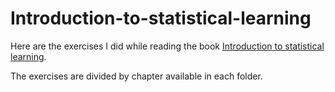 # Introduction-to-statistical-learning

Here are the exercises I did while reading the book [Introduction to statistical learning](https://github.com/vmonney/Introduction-to-statistical-learning/blob/master/(Springer%20Texts%20in%20Statistics%2C%20Vol.%20103)%20Gareth%20James%2C%20Daniela%20Witten%2C%20Trevor%20Hastie%2C%20Robert%20Tibshirani%20-%20An%20Introduction%20to%20Statistical%20Learning%20with%20Applications%20in%20R-Springer%20(2013).pdf).

The exercises are divided by chapter available in each folder.
